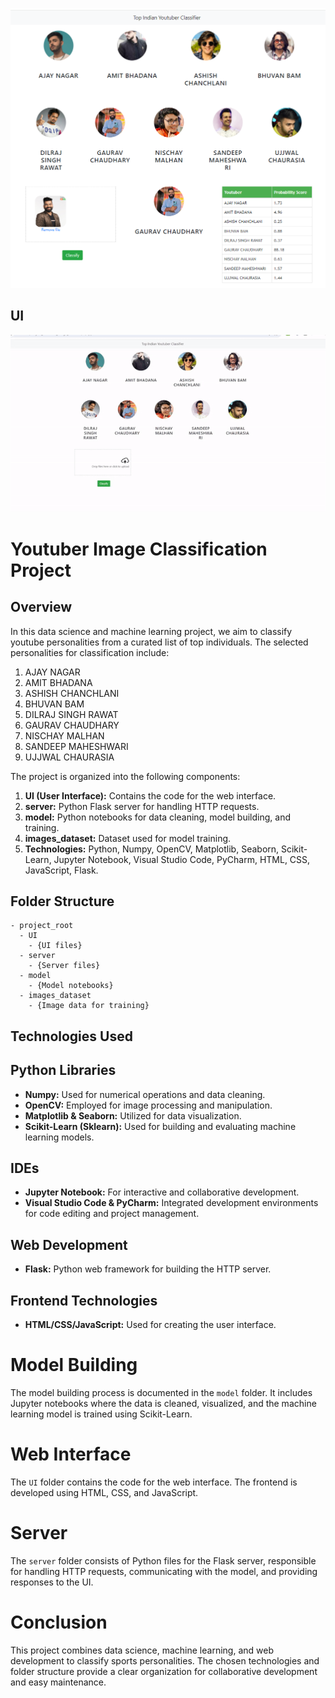 ![Alt Text](/ui-screenshot.jpg)
## UI 
![Alt Text](/ui-screenshot.gif)
# Youtuber Image Classification Project

## Overview

In this data science and machine learning project, we aim to classify youtube personalities from a curated list of top individuals. The selected personalities for classification include:

1. AJAY NAGAR
2. AMIT BHADANA
3. ASHISH CHANCHLANI
4. BHUVAN BAM
5. DILRAJ SINGH RAWAT
6. GAURAV CHAUDHARY
7. NISCHAY MALHAN
8. SANDEEP MAHESHWARI
9. UJJWAL CHAURASIA

The project is organized into the following components:

1. **UI (User Interface):** Contains the code for the web interface.
2. **server:** Python Flask server for handling HTTP requests.
3. **model:** Python notebooks for data cleaning, model building, and training.
4. **images_dataset:** Dataset used for model training.
5. **Technologies:** Python, Numpy, OpenCV, Matplotlib, Seaborn, Scikit-Learn, Jupyter Notebook, Visual Studio Code, PyCharm, HTML, CSS, JavaScript, Flask.

## Folder Structure

```plaintext
- project_root
  - UI
    - {UI files}
  - server
    - {Server files}
  - model
    - {Model notebooks}
  - images_dataset
    - {Image data for training}
```

## Technologies Used

## Python Libraries
- **Numpy:** Used for numerical operations and data cleaning.
- **OpenCV:** Employed for image processing and manipulation.
- **Matplotlib & Seaborn:** Utilized for data visualization.
- **Scikit-Learn (Sklearn):** Used for building and evaluating machine learning models.

## IDEs
- **Jupyter Notebook:** For interactive and collaborative development.
- **Visual Studio Code & PyCharm:** Integrated development environments for code editing and project management.

## Web Development
- **Flask:** Python web framework for building the HTTP server.

## Frontend Technologies
- **HTML/CSS/JavaScript:** Used for creating the user interface.

# Model Building

The model building process is documented in the `model` folder. It includes Jupyter notebooks where the data is cleaned, visualized, and the machine learning model is trained using Scikit-Learn.

# Web Interface

The `UI` folder contains the code for the web interface. The frontend is developed using HTML, CSS, and JavaScript.

# Server

The `server` folder consists of Python files for the Flask server, responsible for handling HTTP requests, communicating with the model, and providing responses to the UI.

# Conclusion

This project combines data science, machine learning, and web development to classify sports personalities. The chosen technologies and folder structure provide a clear organization for collaborative development and easy maintenance.

